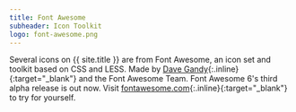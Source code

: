 ```yaml
---
title: Font Awesome
subheader: Icon Toolkit
logo: font-awesome.png
---
```


Several icons on {{ site.title }} are from Font Awesome, an icon set and toolkit based on CSS and LESS. Made by [Dave Gandy](https://twitter.com/davegandy?ref_src=twsrc%5Egoogle%7Ctwcamp%5Eserp%7Ctwgr%5Eauthor){:.inline}{:target="_blank"} and the Font Awesome Team. Font Awesome 6's third alpha release is out now. Visit [fontawesome.com](https://fontawesome.com/){:.inline}{:target="_blank"} to try for yourself.